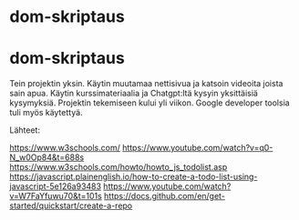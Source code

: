 # dom-skriptaus
# dom-skriptaus
Tein projektin yksin. Käytin muutamaa nettisivua ja katsoin videoita joista sain apua. Käytin kurssimateriaalia ja Chatgpt:ltä kysyin yksittäisiä kysymyksiä. Projektin tekemiseen kului yli viikon.  Google developer toolsia tuli myös käytettyä. 

Lähteet:

https://www.w3schools.com/ 
https://www.youtube.com/watch?v=q0-N_w0Op84&t=688s
https://www.w3schools.com/howto/howto_js_todolist.asp
https://javascript.plainenglish.io/how-to-create-a-todo-list-using-javascript-5e126a93483 
https://www.youtube.com/watch?v=W7FaYfuwu70&t=101s 
https://docs.github.com/en/get-started/quickstart/create-a-repo 

